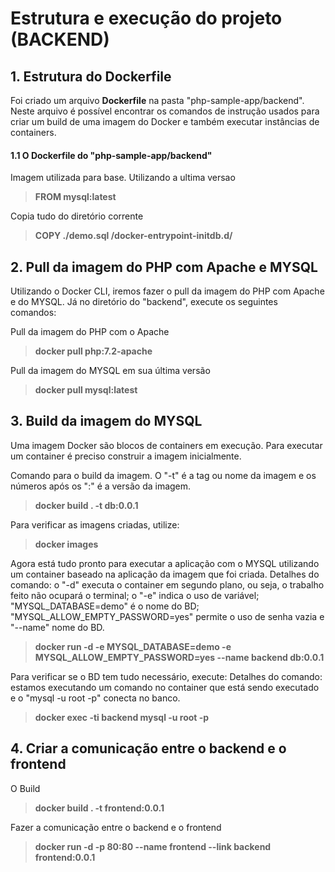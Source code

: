 # Estrutura e execução do projeto (BACKEND)

## 1. Estrutura do Dockerfile
Foi criado um arquivo **Dockerfile** na pasta "php-sample-app/backend". Neste arquivo é possível encontrar os comandos de instrução usados para criar um build de uma imagem do Docker e também executar instâncias de containers.

#### 1.1 O Dockerfile do "php-sample-app/backend"

Imagem utilizada para base. Utilizando a ultima versao
> **FROM mysql:latest**

Copia tudo do diretório corrente
> **COPY ./demo.sql /docker-entrypoint-initdb.d/**

## 2. Pull da imagem do PHP com Apache e MYSQL

Utilizando o Docker CLI, iremos fazer o pull da imagem do PHP com Apache e do MYSQL. Já no diretório do "backend", execute os seguintes comandos:

Pull da imagem do PHP com o Apache

> **docker pull php:7.2-apache**

Pull da imagem do MYSQL em sua última versão

> **docker pull mysql:latest**

## 3. Build da imagem do MYSQL

Uma imagem Docker são blocos de containers em execução.
Para executar um container é preciso construir a imagem inicialmente.

Comando para o build da imagem. O "-t" é a tag ou nome da imagem e os números após os ":" é a versão da imagem.

> **docker build . -t db:0.0.1**

Para verificar as imagens criadas, utilize:

> **docker images**

Agora está tudo pronto para executar a aplicação com o MYSQL utilizando um container baseado na aplicação da imagem que foi criada. Detalhes do comando: o "-d" executa o container em segundo plano, ou seja, o trabalho feito não ocupará o terminal; o "-e" indica o uso de variável; "MYSQL_DATABASE=demo" é o nome do BD; "MYSQL_ALLOW_EMPTY_PASSWORD=yes" permite o uso de senha vazia e "--name" nome do BD.

> **docker run -d -e MYSQL_DATABASE=demo -e MYSQL_ALLOW_EMPTY_PASSWORD=yes --name backend db:0.0.1**

Para verificar se o BD tem tudo necessário, execute:
Detalhes do comando: estamos executando um comando no container que está sendo executado e o "mysql -u root -p" conecta no banco.

> **docker exec -ti backend mysql -u root -p**

## 4. Criar a comunicação entre o backend e o frontend

O Build

> **docker build . -t frontend:0.0.1**

Fazer a comunicação entre o backend e o frontend

> **docker run -d -p 80:80 --name frontend --link backend frontend:0.0.1**
